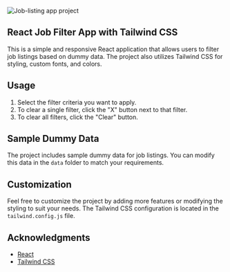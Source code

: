 ![Job-listing app project](https://github.com/VibhourSharma/job-listing-filter/assets/110191186/1e68ad80-b1d2-48e1-b04d-a6b56cd5adb3)

## React Job Filter App with Tailwind CSS

This is a simple and responsive React application that allows users to filter job listings based on dummy data. The project also utilizes Tailwind CSS for styling, custom fonts, and colors.

## Usage

1. Select the filter criteria you want to apply.
2. To clear a single filter, click the "X" button next to that filter.
3. To clear all filters, click the "Clear" button.

## Sample Dummy Data

The project includes sample dummy data for job listings. You can modify this data in the `data` folder to match your requirements.

## Customization

Feel free to customize the project by adding more features or modifying the styling to suit your needs. The Tailwind CSS configuration is located in the `tailwind.config.js` file.

## Acknowledgments

- [React](https://reactjs.org/)
- [Tailwind CSS](https://tailwindcss.com/)
